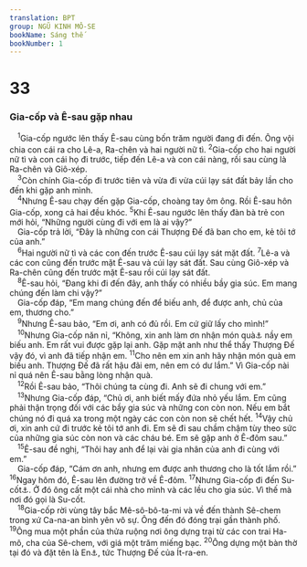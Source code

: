 ```yaml
---
translation: BPT
group: NGŨ KINH MÔ-SE
bookName: Sáng thế 
bookNumber: 1
---
```


<div class="title"><h1>33</h1><h3>Gia-cốp và Ê-sau gặp nhau</h3></div>
<span class="verse sa_33_1"> <sup>1</sup>Gia-cốp ngước lên thấy Ê-sau cùng bốn trăm người đang đi đến. Ông vội chia con cái ra cho Lê-a, Ra-chên và hai người nữ tì.</span>
<span class="verse sa_33_2"><sup>2</sup>Gia-cốp cho hai người nữ tì và con cái họ đi trước, tiếp đến Lê-a và con cái nàng, rồi sau cùng là Ra-chên và Giô-xép.<br/></span>
<span class="verse sa_33_3"> <sup>3</sup>Còn chính Gia-cốp đi trước tiên và vừa đi vừa cúi lạy sát đất bảy lần cho đến khi gặp anh mình.<br/></span>
<span class="verse sa_33_4"> <sup>4</sup>Nhưng Ê-sau chạy đến gặp Gia-cốp, choàng tay ôm ông. Rồi Ê-sau hôn Gia-cốp, xong cả hai đều khóc.</span>
<span class="verse sa_33_5"><sup>5</sup>Khi Ê-sau ngước lên thấy đàn bà trẻ con mới hỏi, “Những người cùng đi với em là ai vậy?”<br/> Gia-cốp trả lời, “Đây là những con cái Thượng Đế đã ban cho em, kẻ tôi tớ của anh.”<br/></span>
<span class="verse sa_33_6"> <sup>6</sup>Hai người nữ tì và các con đến trước Ê-sau cúi lạy sát mặt đất.</span>
<span class="verse sa_33_7"><sup>7</sup>Lê-a và các con cũng đến trước mặt Ê-sau và cúi lạy sát đất. Sau cùng Giô-xép và Ra-chên cũng đến trước mặt Ê-sau rồi cúi lạy sát đất.<br/></span>
<span class="verse sa_33_8"> <sup>8</sup>Ê-sau hỏi, “Đang khi đi đến đây, anh thấy có nhiều bầy gia súc. Em mang chúng đến làm chi vậy?”<br/> Gia-cốp đáp, “Em mang chúng đến để biếu anh, để được anh, chủ của em, thương cho.”<br/></span>
<span class="verse sa_33_9"> <sup>9</sup>Nhưng Ê-sau bảo, “Em ơi, anh có đủ rồi. Em cứ giữ lấy cho mình!”<br/></span>
<span class="verse sa_33_10"> <sup>10</sup>Nhưng Gia-cốp năn nỉ, “Không, xin anh làm ơn nhận món quà<a data-toggle="tooltip" data-placement="bottom" title="Hay “phúc lành.”">⚓</a> nầy em biếu anh. Em rất vui được gặp lại anh. Gặp mặt anh như thể thấy Thượng Đế vậy đó, vì anh đã tiếp nhận em.</span>
<span class="verse sa_33_11"><sup>11</sup>Cho nên em xin anh hãy nhận món quà em biếu anh. Thượng Đế đã rất hậu đãi em, nên em có dư lắm.” Vì Gia-cốp nài nỉ quá nên Ê-sau bằng lòng nhận quà.<br/></span>
<span class="verse sa_33_12"> <sup>12</sup>Rồi Ê-sau bảo, “Thôi chúng ta cùng đi. Anh sẽ đi chung với em.”<br/></span>
<span class="verse sa_33_13"> <sup>13</sup>Nhưng Gia-cốp đáp, “Chủ ơi, anh biết mấy đứa nhỏ yếu lắm. Em cũng phải thận trọng đối với các bầy gia súc và những con còn non. Nếu em bắt chúng nó đi quá xa trong một ngày các con còn non sẽ chết hết.</span>
<span class="verse sa_33_14"><sup>14</sup>Vậy chủ ơi, xin anh cứ đi trước kẻ tôi tớ anh đi. Em sẽ đi sau chầm chậm tùy theo sức của những gia súc còn non và các cháu bé. Em sẽ gặp anh ở Ê-đôm sau.”<br/></span>
<span class="verse sa_33_15"> <sup>15</sup>Ê-sau đề nghị, “Thôi hay anh để lại vài gia nhân của anh đi cùng với em.”<br/> Gia-cốp đáp, “Cám ơn anh, nhưng em được anh thương cho là tốt lắm rồi.”</span>
<span class="verse sa_33_16"><sup>16</sup>Ngay hôm đó, Ê-sau lên đường trở về Ê-đôm.</span>
<span class="verse sa_33_17"><sup>17</sup>Nhưng Gia-cốp đi đến Su-cốt<a data-toggle="tooltip" data-placement="bottom" title="Một thị trấn nằm về phía Đông của sông Giô-đanh. Tên nầy có nghĩa là “lều tạm trú.”">⚓</a>. Ở đó ông cất một cái nhà cho mình và các lều cho gia súc. Vì thế mà nơi đó gọi là Su-cốt.<br/></span>
<span class="verse sa_33_18"> <sup>18</sup>Gia-cốp rời vùng tây bắc Mê-sô-bô-ta-mi và về đến thành Sê-chem trong xứ Ca-na-an bình yên vô sự. Ông đến đó đóng trại gần thành phố.</span>
<span class="verse sa_33_19"><sup>19</sup>Ông mua một phần của thửa ruộng nơi ông dựng trại từ các con trai Ha-mô, cha của Sê-chem, với giá một trăm miếng bạc.</span>
<span class="verse sa_33_20"><sup>20</sup>Ông dựng một bàn thờ tại đó và đặt tên là En<a data-toggle="tooltip" data-placement="bottom" title="Trong tiếng Hê-bơ-rơ có nghĩa là Thượng Đế.">⚓</a>, tức Thượng Đế của Ít-ra-en.<br/></span>
